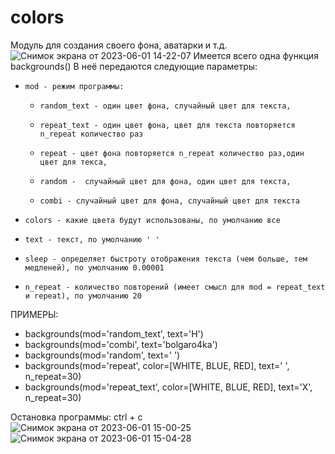 # colors
Модуль для создания своего фона, аватарки и т.д.
![Снимок экрана от 2023-06-01 14-22-07](https://github.com/bolgaro4ka/colors/assets/123888141/db574806-500c-4752-9eb4-d39f09565989)
Имеется всего одна функция backgrounds()
В неё передаются следующие параметры:

 -     mod - режим программы:
     -     random_text - один цвет фона, случайный цвет для текста, 
     -     repeat_text - один цвет фона, цвет для текста повторяется n_repeat количество раз
     -     repeat - цвет фона повторяется n_repeat количество раз,один цвет для текса,
     -     random -  случайный цвет для фона, один цвет для текста, 
     -     combi - случайный цвет для фона, случайный цвет для текста

 -     colors - какие цвета будут использованы, по умолчанию все

 -     text - текст, по умолчанию ' '

 -     sleep - определяет быстроту отображения текста (чем больше, тем медленей), по умолчанию 0.00001

 -     n_repeat - количество повторений (имеет смысл для mod = repeat_text и repeat), по умолчанию 20


ПРИМЕРЫ:
 - backgrounds(mod='random_text', text='H')
 - backgrounds(mod='combi', text='bolgaro4ka')
 - backgrounds(mod='random', text=' ')
 - backgrounds(mod='repeat', color=[WHITE, BLUE, RED], text=' ', n_repeat=30)
 - backgrounds(mod='repeat_text', color=[WHITE, BLUE, RED], text='X', n_repeat=30)

Остановка программы: ctrl + c
![Снимок экрана от 2023-06-01 15-00-25](https://github.com/bolgaro4ka/colors/assets/123888141/1e668692-a45d-4035-bb32-8e26e05c4bb3)
![Снимок экрана от 2023-06-01 15-04-28](https://github.com/bolgaro4ka/colors/assets/123888141/aaebab7b-e29c-424f-bea7-dc363a022488)
